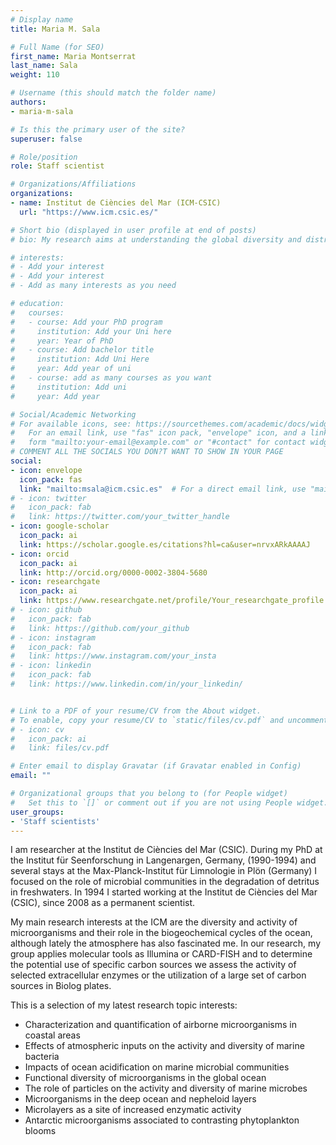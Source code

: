 ```yaml
---
# Display name
title: Maria M. Sala

# Full Name (for SEO)
first_name: Maria Montserrat
last_name: Sala
weight: 110

# Username (this should match the folder name)
authors:
- maria-m-sala

# Is this the primary user of the site?
superuser: false

# Role/position
role: Staff scientist

# Organizations/Affiliations
organizations:
- name: Institut de Ciències del Mar (ICM-CSIC)
  url: "https://www.icm.csic.es/"

# Short bio (displayed in user profile at end of posts)
# bio: My research aims at understanding the global diversity and distribution of eukaryotic and prokaryotic microbes employing curated phylogenetic frameworks focusing on novel environmental taxa.

# interests:
# - Add your interest
# - Add your interest
# - Add as many interests as you need

# education:
#   courses:
#   - course: Add your PhD program
#     institution: Add your Uni here
#     year: Year of PhD
#   - course: Add bachelor title
#     institution: Add Uni Here
#     year: Add year of uni
#   - course: add as many courses as you want
#     institution: Add uni
#     year: Add year

# Social/Academic Networking
# For available icons, see: https://sourcethemes.com/academic/docs/widgets/#icons
#   For an email link, use "fas" icon pack, "envelope" icon, and a link in the
#   form "mailto:your-email@example.com" or "#contact" for contact widget.
# COMMENT ALL THE SOCIALS YOU DON?T WANT TO SHOW IN YOUR PAGE
social:
- icon: envelope
  icon_pack: fas
  link: "mailto:msala@icm.csic.es"  # For a direct email link, use "mailto:test@example.org".
# - icon: twitter
#   icon_pack: fab
#   link: https://twitter.com/your_twitter_handle
- icon: google-scholar
  icon_pack: ai
  link: https://scholar.google.es/citations?hl=ca&user=nrvxARkAAAAJ
- icon: orcid
  icon_pack: ai
  link: http://orcid.org/0000-0002-3804-5680
- icon: researchgate
  icon_pack: ai
  link: https://www.researchgate.net/profile/Your_researchgate_profile
# - icon: github
#   icon_pack: fab
#   link: https://github.com/your_github
# - icon: instagram
#   icon_pack: fab
#   link: https://www.instagram.com/your_insta
# - icon: linkedin
#   icon_pack: fab
#   link: https://www.linkedin.com/in/your_linkedin/


# Link to a PDF of your resume/CV from the About widget.
# To enable, copy your resume/CV to `static/files/cv.pdf` and uncomment the lines below.
# - icon: cv
#   icon_pack: ai
#   link: files/cv.pdf

# Enter email to display Gravatar (if Gravatar enabled in Config)
email: ""

# Organizational groups that you belong to (for People widget)
#   Set this to `[]` or comment out if you are not using People widget.
user_groups:
- 'Staff scientists'
---
```

I am researcher at the Institut de Ciències del Mar (CSIC). During my PhD at the Institut für Seenforschung in Langenargen, Germany, (1990-1994) and several stays at the Max-Planck-Institut für Limnologie in Plön (Germany) I focused on the role of microbial communities in the degradation of detritus in freshwaters. In 1994 I started working at the Institut de Ciències del Mar (CSIC), since 2008 as a permanent scientist.

My main research interests at the ICM are the diversity and activity of microorganisms and their role in the biogeochemical cycles of the ocean, although lately the atmosphere has also fascinated me. In our research, my group applies molecular tools as Illumina or CARD-FISH and to determine the potential use of specific carbon sources we assess the activity of selected extracellular enzymes or the utilization of a large set of carbon sources in Biolog plates.

This is a selection of my latest research topic interests:

- Characterization and quantification of airborne microorganisms in coastal areas  
- Effects of atmospheric inputs on the activity and diversity of marine bacteria  
- Impacts of ocean acidification on marine microbial communities  
- Functional diversity of microorganisms in the global ocean  
- The role of particles on the activity and diversity of marine microbes  
- Microorganisms in the deep ocean and nepheloid layers  
- Microlayers as a site of increased enzymatic activity  
- Antarctic microorganisms associated to contrasting phytoplankton blooms  
